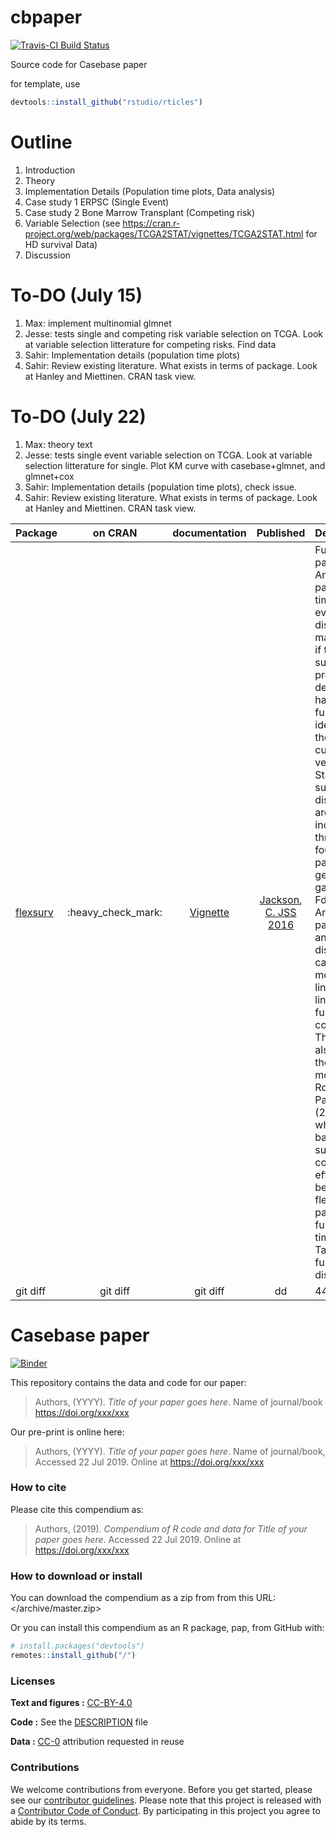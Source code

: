 
<!-- README.md is generated from README.Rmd. Please edit that file -->

# cbpaper

[![Travis-CI Build
Status](https://travis-ci.org/sahirbhatnagar/cbpaper.svg?branch=master)](https://travis-ci.org/sahirbhatnagar/cbpaper)

Source code for Casebase paper

for template, use

``` r
devtools::install_github("rstudio/rticles")
```

# Outline

1.  Introduction
2.  Theory
3.  Implementation Details (Population time plots, Data analysis)
4.  Case study 1 ERPSC (Single Event)
5.  Case study 2 Bone Marrow Transplant (Competing risk)
6.  Variable Selection (see
    <https://cran.r-project.org/web/packages/TCGA2STAT/vignettes/TCGA2STAT.html>
    for HD survival Data)
7.  Discussion

# To-DO (July 15)

1)  Max: implement multinomial glmnet
2)  Jesse: tests single and competing risk variable selection on TCGA.
    Look at variable selection litterature for competing risks. Find
    data
3)  Sahir: Implementation details (population time plots)
4)  Sahir: Review existing literature. What exists in terms of package.
    Look at Hanley and Miettinen. CRAN task view.

# To-DO (July 22)

1)  Max: theory text
2)  Jesse: tests single event variable selection on TCGA. Look at
    variable selection litterature for single. Plot KM curve with
    casebase+glmnet, and glmnet+cox
3)  Sahir: Implementation details (population time plots), check issue.
4)  Sahir: Review existing literature. What exists in terms of package.
    Look at Hanley and Miettinen. CRAN task view.

| Package                                                 |       on CRAN        |                                    documentation                                    |                               Published                                | Description                                                                                                                                                                                                                                                                                                                                                                                                                                                                                                                                                                                                                                              |                                                                        Function call                                                                         |
| :------------------------------------------------------ | :------------------: | :---------------------------------------------------------------------------------: | :--------------------------------------------------------------------: | :------------------------------------------------------------------------------------------------------------------------------------------------------------------------------------------------------------------------------------------------------------------------------------------------------------------------------------------------------------------------------------------------------------------------------------------------------------------------------------------------------------------------------------------------------------------------------------------------------------------------------------------------------- | :----------------------------------------------------------------------------------------------------------------------------------------------------------: |
| [flexsurv](https://cran.r-project.org/package=flexsurv) | :heavy\_check\_mark: | [Vignette](https://cran.r-project.org/web/packages/flexsurv/vignettes/flexsurv.pdf) | [Jackson, C. JSS 2016](https://www.jstatsoft.org/article/view/v070i08) | Fully-parametric. Any parametric time-to-event distribution may be fitted if the user supplies a probability density or hazard function, and ideally also their cumulative versions. Standard survival distributions are built in, including the three and four-parameter generalized gamma and Fdistributions. Any parameter of any distribution can be modelled as a linear or log-linear function of covariates. The package also includes the spline model of Royston and Parmar (2002), in which both baseline survival and covariate effects can be arbitrarily flexible parametric functions of time. See Table 1 for full list of distributions. | `flexsurvreg(Surv(recyrs, censrec) ~ group, data = bc, dist = "gengamma")` `flexsurvspline(Surv(recyrs, censrec) ~ group, data = bc, k = 1, scale = "odds")` |
| git diff                                                |       git diff       |                                      git diff                                       |                                   dd                                   | 44                                                                                                                                                                                                                                                                                                                                                                                                                                                                                                                                                                                                                                                       |                                                                              dd                                                                              |

# Casebase paper

[![Binder](https://mybinder.org/badge_logo.svg)](https://mybinder.org/v2/gh///master?urlpath=rstudio)

This repository contains the data and code for our paper:

> Authors, (YYYY). *Title of your paper goes here*. Name of journal/book
> <https://doi.org/xxx/xxx>

Our pre-print is online here:

> Authors, (YYYY). *Title of your paper goes here*. Name of
> journal/book, Accessed 22 Jul 2019. Online at
> <https://doi.org/xxx/xxx>

### How to cite

Please cite this compendium as:

> Authors, (2019). *Compendium of R code and data for Title of your
> paper goes here*. Accessed 22 Jul 2019. Online at
> <https://doi.org/xxx/xxx>

### How to download or install

You can download the compendium as a zip from from this URL:
</archive/master.zip>

Or you can install this compendium as an R package, pap, from GitHub
with:

``` r
# install.packages("devtools")
remotes::install_github("/")
```

### Licenses

**Text and figures :**
[CC-BY-4.0](http://creativecommons.org/licenses/by/4.0/)

**Code :** See the [DESCRIPTION](DESCRIPTION) file

**Data :** [CC-0](http://creativecommons.org/publicdomain/zero/1.0/)
attribution requested in reuse

### Contributions

We welcome contributions from everyone. Before you get started, please
see our [contributor guidelines](CONTRIBUTING.md). Please note that this
project is released with a [Contributor Code of Conduct](CONDUCT.md). By
participating in this project you agree to abide by its terms.
